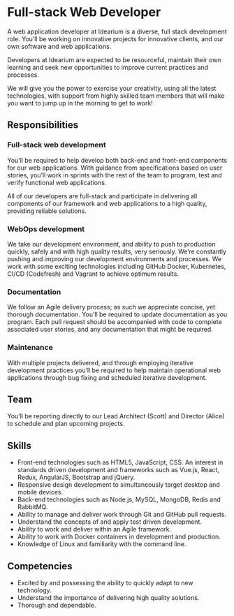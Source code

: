 # Full-stack Web Developer

A web application developer at Idearium is a diverse, full stack development role. You’ll be working on innovative projects for innovative clients, and our own software and web applications.

Developers at Idearium are expected to be resourceful, maintain their own learning and seek new opportunities to improve current practices and processes.

We will give you the power to exercise your creativity, using all the latest technologies, with support from highly skilled team members that will make you want to jump up in the morning to get to work!

## Responsibilities

### Full-stack web development

You’ll be required to help develop both back-end and front-end components for our web applications. With guidance from specifications based on user stories, you’ll work in sprints with the rest of the team to program, test and verify functional web applications.

All of our developers are full-stack and participate in delivering all components of our framework and web applications to a high quality, providing reliable solutions.

### WebOps development

We take our development environment, and ability to push to production quickly, safely and with high quality results, very seriously. We’re constantly pushing and improving our development environments and processes. We work with some exciting technologies including GitHub Docker, Kubernetes, CI/CD (Codefresh) and Vagrant to achieve optimum results.

### Documentation

We follow an Agile delivery process; as such we appreciate concise, yet thorough documentation. You’ll be required to update documentation as you program. Each pull request should be accompanied with code to complete associated user stories, and any documentation that might be required.

### Maintenance

With multiple projects delivered, and through employing iterative development practices you’ll be required to help maintain operational web applications through bug fixing and scheduled iterative development.

## Team

You’ll be reporting directly to our Lead Architect (Scott) and Director (Alice) to schedule and plan upcoming projects.

## Skills

- Front-end technologies such as HTML5, JavaScript, CSS. An interest in standards driven development and frameworks such as Vue.js, React, Redux, AngularJS, Bootstrap and jQuery.
- Responsive design development to simultaneously target desktop and mobile devices.
- Back-end technologies such as Node.js, MySQL, MongoDB, Redis and RabbitMQ.
- Ability to manage and deliver work through Git and GitHub pull requests.
- Understand the concepts of and apply test driven development.
- Ability to work and deliver within an Agile framework.
- Ability to work with Docker containers in development and production.
- Knowledge of Linux and familiarity with the command line.

## Competencies

- Excited by and possessing the ability to quickly adapt to new technology.
- Understand the importance of delivering high quality solutions.
- Thorough and dependable.
